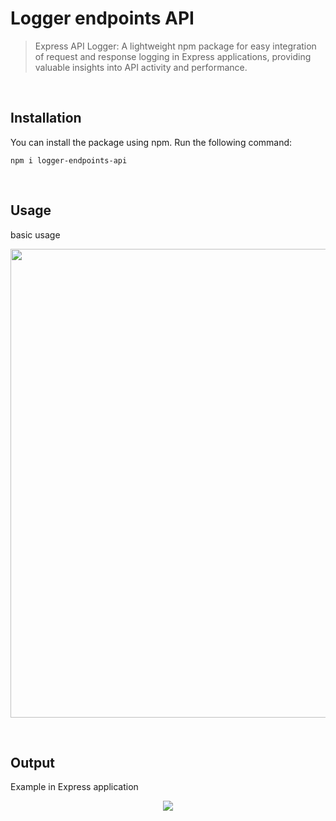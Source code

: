 # Logger endpoints API
> Express API Logger: A lightweight npm package for easy integration of request and response logging in Express applications, providing valuable insights into API activity and performance.

<br>

## Installation
You can install the package using npm. Run the following command:

```
npm i logger-endpoints-api
```

<br>

## Usage
basic usage

<p align="center">
  <img width="750" src="https://github.com/PedroFnseca/logger-endpoints-api/assets/97262778/bae8812a-2317-46ca-8eae-ec87d014b9c3">
</p>

<br>

## Output
Example in Express application

<p align="center">
<img src="https://github.com/PedroFnseca/logger-endpoints-api/assets/97262778/4d4f22a9-29fa-412c-a4ed-2734cb1e6ddf">
</p>


